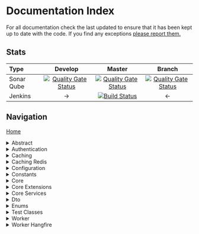 # Documentation Index

For all documentation check the last updated to ensure that it has been kept up to date with the code. If you find any exceptions [please report them.](https://github.com/mrlunchbox777/StandardDot/issues/new)

## Stats

| Type | Develop | Master | Branch |
| :--- | :---: | :---: | :---: |
| Sonar Qube | [![Quality Gate Status](http://ec2-52-41-240-180.us-west-2.compute.amazonaws.com/api/project_badges/measure?project=StandardDot%3Adevelop&metric=alert_status)](http://ec2-52-41-240-180.us-west-2.compute.amazonaws.com/dashboard?id=StandardDot%3Adevelop) | [![Quality Gate Status](http://ec2-52-41-240-180.us-west-2.compute.amazonaws.com/api/project_badges/measure?project=StandardDot%3Amaster&metric=alert_status)](http://ec2-52-41-240-180.us-west-2.compute.amazonaws.com/dashboard?id=StandardDot%3Amaster) | [![Quality Gate Status](http://ec2-52-41-240-180.us-west-2.compute.amazonaws.com/api/project_badges/measure?project=StandardDot%3Abranch&metric=alert_status)](http://ec2-52-41-240-180.us-west-2.compute.amazonaws.com/dashboard?id=StandardDot%3Abranch) |
| Jenkins | -> | [![Build Status](http://ec2-34-217-32-249.us-west-2.compute.amazonaws.com:8080/buildStatus/icon?job=StandardDot)](http://ec2-34-217-32-249.us-west-2.compute.amazonaws.com:8080/job/StandardDot/buildTimeTrend) | <- |

## Navigation

[Home](/README.md)

<details><summary>Abstract</summary>
<p>

* [Abstract](/src/Abstract/README.md) - [Package](https://www.nuget.org/packages/StandardDot.Abstract/)
	* [Caching](/src/Abstract/Caching/README.md)
	* [Configuration](/src/Abstract/Configuration/README.md)
	* [Core Services](/src/Abstract/CoreServices/README.md)
	* [Data Structures](/src/Abstract/DataStructures/README.md)
	*	<details>
		<summary>Testing</summary>
		<p>

		* [Integration Tests](/src/AbstractIntegrationTests/README.md)
			* [Caching](/src/AbstractIntegrationTests/Caching/README.md)
			* [Configuration](/src/AbstractIntegrationTests/Configuration/README.md)
			* [Core Services](/src/AbstractIntegrationTests/CoreServices/README.md)
		* [Unit Tests](/src/AbstractUnitTests/README.md)
			* [Abstract Implementations](/src/AbstractUnitTests/AbstractImplementations/README.md)
			* [Abstract Objects](/src/AbstractUnitTests/AbstractObjects/README.md)
			* [Caching](/src/AbstractUnitTests/Caching/README.md)
			* [Configuration](/src/AbstractUnitTests/Configuration/README.md)
			* [Core Services](/src/AbstractUnitTests/CoreServices/README.md)
			* [Test Configuration Metadatas](/src/AbstractUnitTests/TestConfigurationMetadatas/README.md)
			* [Test Configurations](/src/AbstractUnitTests/TestConfigurations/README.md)

		</p>
		</details>
</p>
</details>

<details><summary>Authentication</summary>
<p>

* [Authentication](/src/Abstract/README.md) - [Package](https://www.nuget.org/packages/StandardDot.Authentication/)
	* [Hmac](/src/Authentication/Hmac/README.md)
	* [Jwt](/src/Jwt/README.md)
	* <details>
		<summary>Testing</summary>
		<p>

		* [Integration Tests](/src/AuthenticationIntegrationsTests/README.md)
			* [Hmac](/src/AuthenticationIntegrationsTests/Hmac/README.md)
		* [Unit Tests](/src/AuthenticationUnitTests/README.md)
			* [Hmac](/src/AuthenticationUnitTests/Hmac/README.md)
			* [Jwt](/src/AuthenticationUnitTests/Jwt/README.md)

		</p>
	  </details>
</p>
</details>

<details><summary>Caching</summary>
<p>

* [Caching]() - [Package]()
	* <details>
		<summary>Testing</summary>
		<p>

		* [Unit Tests]()

		</p>
	  </details>
</p>
</details>

<details><summary>Caching Redis</summary>
<p>

* [Caching Redis]() - [Package]()
	* [Abstract]()
	* [DataStructures]()
	* [Dto]()
	* [Enums]()
	* [Providers]()
	* [Service]()
	* <details>
		<summary>Testing</summary>
		<p>

		* [Unit Tests]()
			* [Configuration]()
			* [Dto]()

		</p>
	  </details>
</p>
</details>

<details><summary>Configuration</summary>
<p>

* [Configuration]() - [Package]()
	* <details>
		<summary>Testing</summary>
		<p>

		* [Integration Tests]()
		* [Unit Tests]()

		</p>
	  </details>
</p>
</details>

<details><summary>Constants</summary>
<p>

* [Constants]() - [Package]()
	* <details>
		<summary>Testing</summary>
		<p>

		* [Unit Tests]()

		</p>
	  </details>
</p>
</details>

<details><summary>Core</summary>
<p>

* [Core]() - [Package]()
	* [Event]()
	* <details>
		<summary>Testing</summary>
		<p>

		* [Unit Tests]()
			* [Event]()

		</p>
	  </details>
</p>
</details>

<details><summary>Core Extensions</summary>
<p>

* [Core Extensions]() - [Package]()
	* [DataContract]()
	* [Object]()
		* [Deep Clone]()
	* <details>
		<summary>Testing</summary>
		<p>

		* [Unit Tests]()
			* [DataContract]()
			* [Object]()
				* [Deep Clone]()

		</p>
	  </details>
</p>
</details>

<details><summary>Core Services</summary>
<p>

* [Core Services]() - [Package]()
	* [Extensions]()
	* [Logging]()
	* [Manager]()
	* [Pagination]()
	* [Serialization]()
	* <details>
		<summary>Testing</summary>
		<p>

		* [Integration Tests]()
			* [Logging]()
			* [Serialization]()
		* [Unit Tests]()
			* [Extensions]()
			* [Logging]()
			* [Pagination]()
			* [Serialization]()

		</p>
	  </details>
</p>
</details>

<details><summary>Dto</summary>
<p>

* [Caching Redis]() - [Package]()
	* [Core  Services]()
	* [Exception]()
	* <details>
		<summary>Testing</summary>
		<p>

		* [Integration Tests]()
			* [Core  Services]()
			* [Exception]()
		* [Unit Tests]()
			* [Core  Services]()
			* [Exception]()

		</p>
	  </details>
</p>
</details>

<details><summary>Enums</summary>
<p>

* [Enums]() - [Package]()
	* <details>
		<summary>Testing</summary>
		<p>

		* [Unit Tests]()

		</p>
	  </details>
</p>
</details>

<details><summary>Test Classes</summary>
<p>

* [Test Classes]() - No Package (Used for testing)
	* [Abstract Implementation]()
	* [TestConfigurationMetadatas]()
	* [TestConfiguration]()
</p>
</details>

<details><summary>Worker</summary>
<p>

* [Worker]() - No Package, in development
</p>
</details>

<details><summary>Worker Hangfire</summary>
<p>

* [Worker Hangfire]() - No Package, in development
</p>
</details>